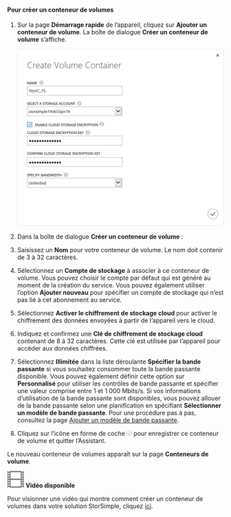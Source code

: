 <!--author=SharS last changed: 9/17/15-->

#### Pour créer un conteneur de volumes

1. Sur la page **Démarrage rapide** de l’appareil, cliquez sur **Ajouter un conteneur de volume**. La boîte de dialogue **Créer un conteneur de volume** s’affiche.

    ![Création d’un conteneur de volume](./media/storsimple-create-volume-container/HCS_CreateVolumeContainerM-include.png)

2. Dans la boîte de dialogue **Créer un conteneur de volume** :
  1. Saisissez un **Nom** pour votre conteneur de volume. Le nom doit contenir de 3 à 32 caractères.
  2. Sélectionnez un **Compte de stockage** à associer à ce conteneur de volume. Vous pouvez choisir le compte par défaut qui est généré au moment de la création du service. Vous pouvez également utiliser l’option **Ajouter nouveau** pour spécifier un compte de stockage qui n’est pas lié à cet abonnement au service.
  3. Sélectionnez **Activer le chiffrement de stockage cloud** pour activer le chiffrement des données envoyées à partir de l’appareil vers le cloud.
  4. Indiquez et confirmez une **Clé de chiffrement de stockage cloud** contenant de 8 à 32 caractères. Cette clé est utilisée par l’appareil pour accéder aux données chiffrées.
  5. Sélectionnez **Illimitée** dans la liste déroulante **Spécifier la bande passante** si vous souhaitez consommer toute la bande passante disponible. Vous pouvez également définir cette option sur **Personnalisé** pour utiliser les contrôles de bande passante et spécifier une valeur comprise entre 1 et 1 000 Mbits/s. Si vos informations d’utilisation de la bande passante sont disponibles, vous pouvez allouer de la bande passante selon une planification en spécifiant **Sélectionner un modèle de bande passante**. Pour une procédure pas à pas, consultez la page [Ajouter un modèle de bande passante](storsimple-manage-bandwidth-templates.md#add-a-bandwidth-template).
  6. Cliquez sur l’icône en forme de coche ![icône-coche](./media/storsimple-create-volume-container/HCS_CheckIcon-include.png) pour enregistrer ce conteneur de volume et quitter l’Assistant. 

  Le nouveau conteneur de volumes apparaît sur la page **Conteneurs de volume**.

![Vidéo disponible](./media/storsimple-create-volume-container/Video_icon.png) **Vidéo disponible**

Pour visionner une vidéo qui montre comment créer un conteneur de volumes dans votre solution StorSimple, cliquez [ici](http://azure.microsoft.com/documentation/videos/create-a-volume-container-in-your-storsimple-solution/).

<!---HONumber=Oct15_HO3-->